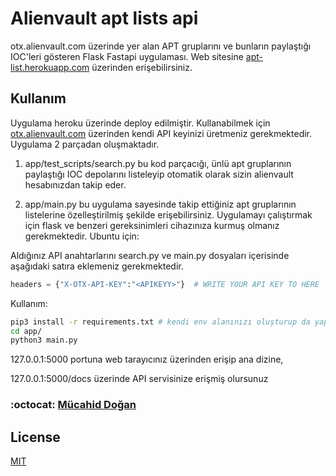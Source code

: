 # Alienvault apt lists api

otx.alienvault.com üzerinde yer alan APT gruplarını ve bunların paylaştığı IOC'leri gösteren Flask Fastapi uygulaması.
Web sitesine [apt-list.herokuapp.com](https://apt-list.herokuapp.com/) üzerinden erişebilirsiniz. 

## Kullanım

Uygulama heroku üzerinde deploy edilmiştir. Kullanabilmek için [otx.alienvault.com](otx.alienvault.com) üzerinden kendi API keyinizi üretmeniz gerekmektedir. Uygulama 2 parçadan oluşmaktadır.

1. app/test_scripts/search.py bu kod parçacığı, ünlü apt gruplarının paylaştığı IOC depolarını listeleyip otomatik olarak sizin alienvault hesabınızdan takip eder.

2. app/main.py bu uygulama sayesinde takip ettiğiniz apt gruplarının listelerine özelleştirilmiş şekilde erişebilirsiniz. Uygulamayı çalıştırmak için flask ve benzeri gereksinimleri cihazınıza kurmuş olmanız gerekmektedir. Ubuntu için:

Aldığınız API anahtarlarını search.py ve main.py dosyaları içerisinde aşağıdaki satıra eklemeniz gerekmektedir.

```python
headers = {"X-OTX-API-KEY":"<APIKEYY>"}  # WRITE YOUR API KEY TO HERE 
```
Kullanım:

```bash
pip3 install -r requirements.txt # kendi env alanınızı oluşturup da yapabilirsiniz
cd app/
python3 main.py

```
127.0.0.1:5000 portuna web tarayıcınız üzerinden erişip ana dizine,

127.0.0.1:5000/docs üzerinde API servisinize erişmiş olursunuz

### :octocat: [Mücahid Doğan](https://github.com/mucahiddogan)

## License
[MIT](https://choosealicense.com/licenses/mit/)
